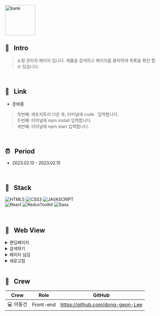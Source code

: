 <img width="100" height="100" alt="bank" src="https://user-images.githubusercontent.com/69576865/219000242-c6edcdad-7e15-491f-af09-cd97650a85ae.png">

## :mag_right: &nbsp; Intro
> 쇼핑 관리자 페이지 입니다. 제품을 검색하고 페이지를 클릭하여 목록을 확인 할 수 있습니다.  
<br/>

## :link: &nbsp; Link
- 준비중

> 첫번쨰: 레포지토리 다운 후, 터미널에 code . 입력합니다.  
> 두번쨰: 터미널에 npm install 입력합니다.   
> 세번쨰: 터미널에 npm start 입력합니다.
<br/>  

## :alarm_clock: &nbsp; Period
 - 2023.02.13 - 2023.02.15
<br/>

## :seedling: &nbsp; Stack  
![HTML5](https://img.shields.io/badge/HTML5-E34F26?style=for-the-badge&logo=HTML5&logoColor=fff)
![CSS3](https://img.shields.io/badge/CSS3-1572B6?style=for-the-badge&logo=CSS3&logoColor=fff)
![JAVASCRIPT](https://img.shields.io/badge/JavaScript-343a40?style=for-the-badge&logo=JavaScript&logoColor=F7DF1E)  
![React](https://img.shields.io/badge/React-444444?style=for-the-badge&logo=React)
![ReduxToolkit](https://img.shields.io/badge/ReduxToolkit-764ABC?style=for-the-badge&logo=ReduxToolkit&logoColor=fff)
![Sass](https://img.shields.io/badge/Sass-CC6699?style=for-the-badge&logo=Sass&logoColor=fff)
<br/>
<br/>
<br/>

## :eyes: &nbsp; Web View
<details>
<summary>랜딩페이지</summary>  
<div markdown="1">
</div>
<img width="600" alt=""
 src="https://user-images.githubusercontent.com/69576865/219005222-d5140efc-22df-49cc-91b5-6ce9e7e0bac6.gif">
</details>

<details>
<summary>검색하기</summary>  
<div markdown="1">
</div>
<img width="600" alt=""
 src="https://user-images.githubusercontent.com/69576865/219004397-fbd20b54-6668-4f23-a62e-22c4bb91e441.gif">
</details>

<details>
<summary>페이지 넘김</summary>  
<div markdown="1">
</div>
<img width="600" alt=""
 src="https://user-images.githubusercontent.com/69576865/219007207-4b5e8e62-bc03-4be6-8899-fe8bf60f8665.gif">
</details>

<details>
<summary>새로고침</summary>  
 <img width="600" alt=""
 src="https://user-images.githubusercontent.com/69576865/219009517-a7fffa79-09f6-445a-92d7-e73742cc086d.gif">
 <div markdown="1">
 </div>
</details>
</br>

## :bust_in_silhouette: &nbsp; Crew
Crew | Role | GitHub
----- | ----- | -----
💻 이동건 | Front-end | https://github.com/dong-geon-Lee
<br/>
